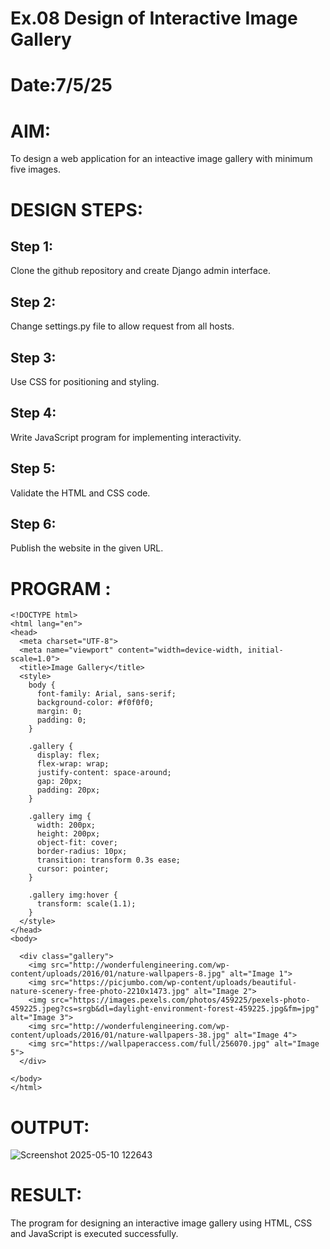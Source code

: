 # Ex.08 Design of Interactive Image Gallery
# Date:7/5/25
# AIM:
To design a web application for an inteactive image gallery with minimum five images.

# DESIGN STEPS:
## Step 1:
Clone the github repository and create Django admin interface.

## Step 2:
Change settings.py file to allow request from all hosts.

## Step 3:
Use CSS for positioning and styling.

## Step 4:
Write JavaScript program for implementing interactivity.

## Step 5:
Validate the HTML and CSS code.

## Step 6:
Publish the website in the given URL.

# PROGRAM :
~~~
<!DOCTYPE html>
<html lang="en">
<head>
  <meta charset="UTF-8">
  <meta name="viewport" content="width=device-width, initial-scale=1.0">
  <title>Image Gallery</title>
  <style>
    body {
      font-family: Arial, sans-serif;
      background-color: #f0f0f0;
      margin: 0;
      padding: 0;
    }

    .gallery {
      display: flex;
      flex-wrap: wrap;
      justify-content: space-around;
      gap: 20px;
      padding: 20px;
    }

    .gallery img {
      width: 200px;
      height: 200px;
      object-fit: cover;
      border-radius: 10px;
      transition: transform 0.3s ease;
      cursor: pointer;
    }

    .gallery img:hover {
      transform: scale(1.1);
    }
  </style>
</head>
<body>

  <div class="gallery">
    <img src="http://wonderfulengineering.com/wp-content/uploads/2016/01/nature-wallpapers-8.jpg" alt="Image 1">
    <img src="https://picjumbo.com/wp-content/uploads/beautiful-nature-scenery-free-photo-2210x1473.jpg" alt="Image 2">
    <img src="https://images.pexels.com/photos/459225/pexels-photo-459225.jpeg?cs=srgb&dl=daylight-environment-forest-459225.jpg&fm=jpg" alt="Image 3">
    <img src="http://wonderfulengineering.com/wp-content/uploads/2016/01/nature-wallpapers-38.jpg" alt="Image 4">
    <img src="https://wallpaperaccess.com/full/256070.jpg" alt="Image 5">
  </div>

</body>
</html>
~~~
# OUTPUT:
![Screenshot 2025-05-10 122643](https://github.com/user-attachments/assets/555eb1fd-926f-4d3c-b9e3-23f6845fadb5)

# RESULT:
The program for designing an interactive image gallery using HTML, CSS and JavaScript is executed successfully.
